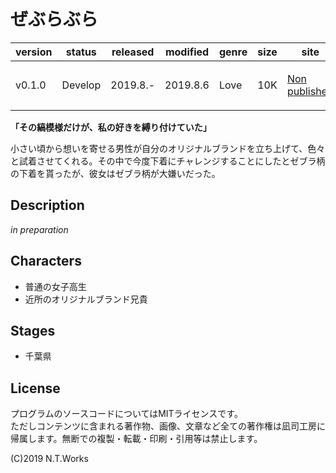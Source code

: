 # ぜぶらぶら

| version | status | released | modified | genre | size | site | contest |
| --- | --- | --- | --- | --- | --- | --- | --- |
| v0.1.0 | Develop | 2019.8.- | 2019.8.6 | Love | 10K | [Non published](https://google.com/) | [短編小説新人賞](http://cobalt.shueisha.co.jp/write/newface-award-apply/) |

**「その縞模様だけが、私の好きを縛り付けていた」**

小さい頃から想いを寄せる男性が自分のオリジナルブランドを立ち上げて、色々と試着させてくれる。その中で今度下着にチャレンジすることにしたとゼブラ柄の下着を貰ったが、彼女はゼブラ柄が大嫌いだった。

## Description

*in preparation*

## Characters

- 普通の女子高生
- 近所のオリジナルブランド兄貴

## Stages

- 千葉県

## License

プログラムのソースコードについてはMITライセンスです。  
ただしコンテンツに含まれる著作物、画像、文章など全ての著作権は凪司工房に帰属します。無断での複製・転載・印刷・引用等は禁止します。

(C)2019 N.T.Works

